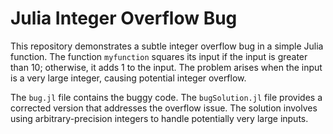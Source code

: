 # Julia Integer Overflow Bug

This repository demonstrates a subtle integer overflow bug in a simple Julia function. The function `myfunction` squares its input if the input is greater than 10; otherwise, it adds 1 to the input.  The problem arises when the input is a very large integer, causing potential integer overflow. 

The `bug.jl` file contains the buggy code.  The `bugSolution.jl` file provides a corrected version that addresses the overflow issue.  The solution involves using arbitrary-precision integers to handle potentially very large inputs.
